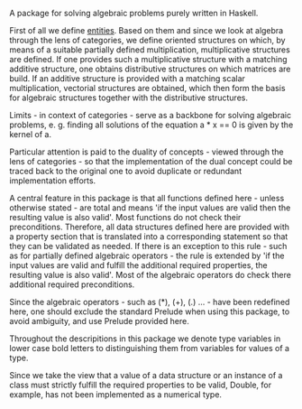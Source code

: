 A package for solving algebraic problems purely written in Haskell.

First of all we define [entities](https://github.com/zErichGut/oalg-main/blob/main/oalg-base/src/OAlg/Entity/Definition.hs). Based on them and since we look at algebra through the lens of
categories, we define oriented structures on which, by means of a suitable partially defined
multiplication, multiplicative structures are defined. If one provides such a multiplicative structure
with a matching additive structure, one obtains distributive structures on which matrices are build.
If an additive structure is provided with a matching scalar multiplication, vectorial structures are
obtained, which then form the basis for algebraic structures together with the distributive
structures.

Limits - in context of categories - serve as a backbone for solving algebraic problems, e. g.
finding all solutions of the equation a * x == 0 is given by the kernel of a.

Particular attention is paid to the duality of concepts - viewed through the lens of categories - so
that the implementation of the dual concept could be traced back to the original one to avoid
duplicate or redundant implementation efforts.
  
A central feature in this package is that all functions defined here - unless otherwise stated - are
total and means 'if the input values are valid then the resulting value is also valid'. Most
functions do not check their preconditions. Therefore, all data structures defined here are provided
with a property section that is translated into a corresponding statement so that they can be
validated as needed. If there is an exception to this rule - such as for partially defined algebraic
operators - the rule is extended by 'if the input values are valid and fulfill the additional
required properties, the resulting value is also valid'. Most of the algebraic operators do check
there additional required preconditions.

Since the algebraic operators - such as (*), (+), (.) ... - have been redefined here, one should
exclude the standard Prelude when using this package, to avoid ambiguity, and use Prelude provided
here.

Throughout the descripitions in this package we denote type variables in lower case bold letters to
distinguishing them from variables for values of a type.
  
Since we take the view that a value of a data structure or an instance of a class must strictly
fulfill the required properties to be valid, Double, for example, has not been implemented as a
numerical type.


